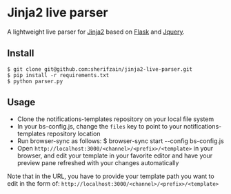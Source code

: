 
# Jinja2 live parser

A lightweight live parser for [Jinja2](http://jinja.pocoo.org/docs/dev/) based on [Flask](http://flask.pocoo.org/) and [Jquery](http://jquery.com/).


## Install

    $ git clone git@github.com:sherifzain/jinja2-live-parser.git
    $ pip install -r requirements.txt
    $ python parser.py

## Usage

* Clone the notifications-templates repository on your local file system
* In your bs-config.js, change the `files` key to point to your notifications-templates repository location
* Run browser-sync as follows:
    $ browser-sync start --config bs-config.js
* Open `http://localhost:3000/<channel>/<prefix>/<template>` in your browser, and edit your template in your favorite editor and have your preview pane refreshed with your changes automatically

Note that in the URL, you have to provide your template path you want to edit in the form of: `http://localhost:3000/<channel>/<prefix>/<template>`
